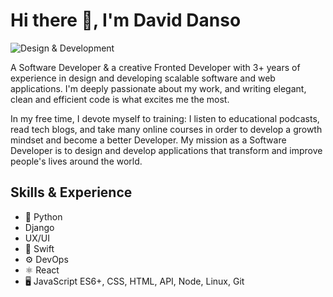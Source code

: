 # Hi there 👋,  I'm David Danso

![Design & Development](https://pbs.twimg.com/profile_banners/4866498934/1627128959/1500x500)

A Software Developer & a creative Fronted Developer with 3+ years of experience in design and developing scalable software and web applications.
I'm deeply passionate about my work, and writing elegant, clean and efficient code is what excites me the most.

In my free time, I devote myself to training: I listen to educational podcasts, read tech blogs, and take many online courses in order to develop a growth mindset and become a better Developer. My mission as a Software Developer is to design and develop applications that transform and improve people's lives around the world.

## Skills & Experience 
- 🐍 Python
- Django
- UX/UI
- 📱 Swift
- ⚙️ DevOps
- ⚛️ React
- 🖥 JavaScript ES6+, CSS, HTML, API, Node, Linux, Git
